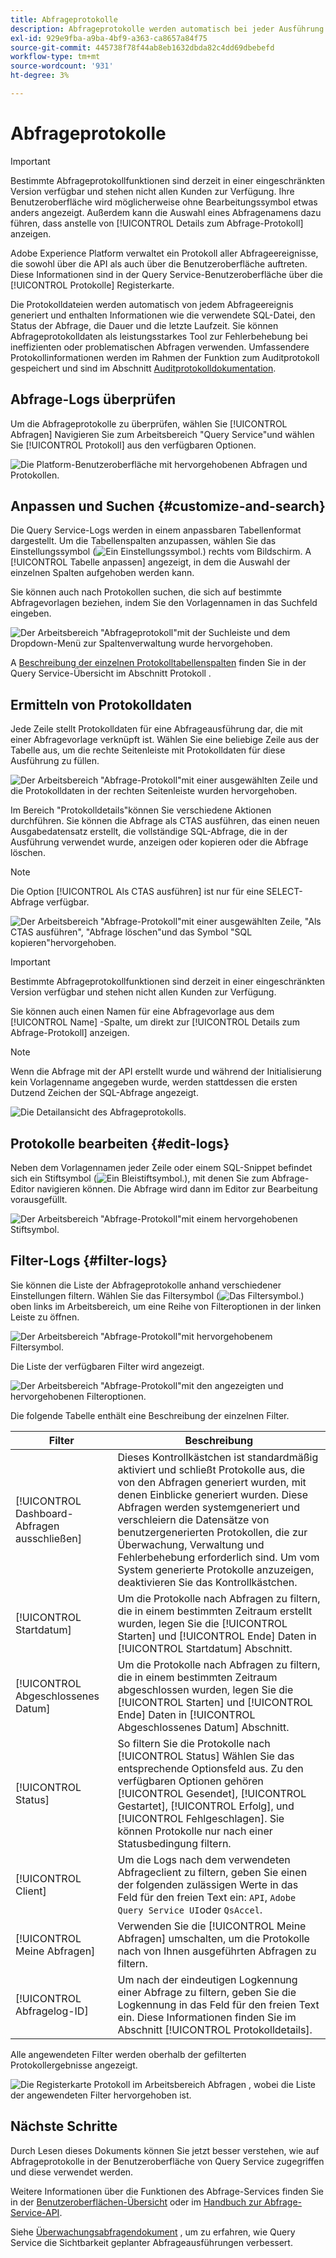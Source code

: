 ```yaml
---
title: Abfrageprotokolle
description: Abfrageprotokolle werden automatisch bei jeder Ausführung einer Abfrage generiert und stehen über die Benutzeroberfläche zur Verfügung, um die Fehlerbehebung zu unterstützen. In diesem Dokument wird beschrieben, wie Sie den Abschnitt "Query Service Logs"der Benutzeroberfläche verwenden und darin navigieren.
exl-id: 929e9fba-a9ba-4bf9-a363-ca8657a84f75
source-git-commit: 445738f78f44ab8eb1632dbda82c4dd69dbebefd
workflow-type: tm+mt
source-wordcount: '931'
ht-degree: 3%

---
```


# Abfrageprotokolle

>[!IMPORTANT]
>
>Bestimmte Abfrageprotokollfunktionen sind derzeit in einer eingeschränkten Version verfügbar und stehen nicht allen Kunden zur Verfügung. Ihre Benutzeroberfläche wird möglicherweise ohne Bearbeitungssymbol etwas anders angezeigt. Außerdem kann die Auswahl eines Abfragenamens dazu führen, dass anstelle von [!UICONTROL Details zum Abfrage-Protokoll] anzeigen.

Adobe Experience Platform verwaltet ein Protokoll aller Abfrageereignisse, die sowohl über die API als auch über die Benutzeroberfläche auftreten. Diese Informationen sind in der Query Service-Benutzeroberfläche über die [!UICONTROL Protokolle] Registerkarte.

Die Protokolldateien werden automatisch von jedem Abfrageereignis generiert und enthalten Informationen wie die verwendete SQL-Datei, den Status der Abfrage, die Dauer und die letzte Laufzeit. Sie können Abfrageprotokolldaten als leistungsstarkes Tool zur Fehlerbehebung bei ineffizienten oder problematischen Abfragen verwenden. Umfassendere Protokollinformationen werden im Rahmen der Funktion zum Auditprotokoll gespeichert und sind im Abschnitt [Auditprotokolldokumentation](../../landing/governance-privacy-security/audit-logs/overview.md).

## Abfrage-Logs überprüfen

Um die Abfrageprotokolle zu überprüfen, wählen Sie [!UICONTROL Abfragen] Navigieren Sie zum Arbeitsbereich &quot;Query Service&quot;und wählen Sie [!UICONTROL Protokoll] aus den verfügbaren Optionen.

![Die Platform-Benutzeroberfläche mit hervorgehobenen Abfragen und Protokollen.](../images/ui/query-log/logs.png)

## Anpassen und Suchen {#customize-and-search}

Die Query Service-Logs werden in einem anpassbaren Tabellenformat dargestellt. Um die Tabellenspalten anzupassen, wählen Sie das Einstellungssymbol (![Ein Einstellungssymbol.](../images/ui/query-log/settings-icon.png)) rechts vom Bildschirm. A [!UICONTROL Tabelle anpassen] angezeigt, in dem die Auswahl der einzelnen Spalten aufgehoben werden kann.

Sie können auch nach Protokollen suchen, die sich auf bestimmte Abfragevorlagen beziehen, indem Sie den Vorlagennamen in das Suchfeld eingeben.

![Der Arbeitsbereich &quot;Abfrageprotokoll&quot;mit der Suchleiste und dem Dropdown-Menü zur Spaltenverwaltung wurde hervorgehoben.](../images/ui/query-log/customize-logs.png)

A [Beschreibung der einzelnen Protokolltabellenspalten](./overview.md#log) finden Sie in der Query Service-Übersicht im Abschnitt Protokoll .

## Ermitteln von Protokolldaten

Jede Zeile stellt Protokolldaten für eine Abfrageausführung dar, die mit einer Abfragevorlage verknüpft ist. Wählen Sie eine beliebige Zeile aus der Tabelle aus, um die rechte Seitenleiste mit Protokolldaten für diese Ausführung zu füllen.

![Der Arbeitsbereich &quot;Abfrage-Protokoll&quot;mit einer ausgewählten Zeile und die Protokolldaten in der rechten Seitenleiste wurden hervorgehoben.](../images/ui/query-log/log-details.png)

Im Bereich &quot;Protokolldetails&quot;können Sie verschiedene Aktionen durchführen. Sie können die Abfrage als CTAS ausführen, das einen neuen Ausgabedatensatz erstellt, die vollständige SQL-Abfrage, die in der Ausführung verwendet wurde, anzeigen oder kopieren oder die Abfrage löschen.

>[!NOTE]
>
>Die Option [!UICONTROL Als CTAS ausführen] ist nur für eine SELECT-Abfrage verfügbar.

![Der Arbeitsbereich &quot;Abfrage-Protokoll&quot;mit einer ausgewählten Zeile, &quot;Als CTAS ausführen&quot;, &quot;Abfrage löschen&quot;und das Symbol &quot;SQL kopieren&quot;hervorgehoben.](../images/ui/query-log/edit-output-dataset.png)

>[!IMPORTANT]
>
>Bestimmte Abfrageprotokollfunktionen sind derzeit in einer eingeschränkten Version verfügbar und stehen nicht allen Kunden zur Verfügung.

Sie können auch einen Namen für eine Abfragevorlage aus dem [!UICONTROL Name] -Spalte, um direkt zur [!UICONTROL Details zum Abfrage-Protokoll] anzeigen.

>[!NOTE]
>
>Wenn die Abfrage mit der API erstellt wurde und während der Initialisierung kein Vorlagenname angegeben wurde, werden stattdessen die ersten Dutzend Zeichen der SQL-Abfrage angezeigt.

![Die Detailansicht des Abfrageprotokolls.](../images/ui/query-log/query-log-details.png)

## Protokolle bearbeiten {#edit-logs}

Neben dem Vorlagennamen jeder Zeile oder einem SQL-Snippet befindet sich ein Stiftsymbol (![Ein Bleistiftsymbol.](../images/ui/query-log/edit-icon.png)), mit denen Sie zum Abfrage-Editor navigieren können. Die Abfrage wird dann im Editor zur Bearbeitung vorausgefüllt.

![Der Arbeitsbereich &quot;Abfrage-Protokoll&quot;mit einem hervorgehobenen Stiftsymbol.](../images/ui/query-log/edit-query.png)

## Filter-Logs {#filter-logs}

Sie können die Liste der Abfrageprotokolle anhand verschiedener Einstellungen filtern. Wählen Sie das Filtersymbol (![Das Filtersymbol.](../images/ui/query-log/filter-icon.png)) oben links im Arbeitsbereich, um eine Reihe von Filteroptionen in der linken Leiste zu öffnen.

![Der Arbeitsbereich &quot;Abfrage-Protokoll&quot;mit hervorgehobenem Filtersymbol.](../images/ui/query-log/log-filter.png)

Die Liste der verfügbaren Filter wird angezeigt.

![Der Arbeitsbereich &quot;Abfrage-Protokoll&quot;mit den angezeigten und hervorgehobenen Filteroptionen.](../images/ui/query-log/log-filter-settings.png)

Die folgende Tabelle enthält eine Beschreibung der einzelnen Filter.

| Filter | Beschreibung |
| ------ | ----------- |
| [!UICONTROL Dashboard-Abfragen ausschließen] | Dieses Kontrollkästchen ist standardmäßig aktiviert und schließt Protokolle aus, die von den Abfragen generiert wurden, mit denen Einblicke generiert wurden. Diese Abfragen werden systemgeneriert und verschleiern die Datensätze von benutzergenerierten Protokollen, die zur Überwachung, Verwaltung und Fehlerbehebung erforderlich sind. Um vom System generierte Protokolle anzuzeigen, deaktivieren Sie das Kontrollkästchen. |
| [!UICONTROL Startdatum] | Um die Protokolle nach Abfragen zu filtern, die in einem bestimmten Zeitraum erstellt wurden, legen Sie die [!UICONTROL Starten] und [!UICONTROL Ende] Daten in [!UICONTROL Startdatum] Abschnitt. |
| [!UICONTROL Abgeschlossenes Datum] | Um die Protokolle nach Abfragen zu filtern, die in einem bestimmten Zeitraum abgeschlossen wurden, legen Sie die [!UICONTROL Starten] und [!UICONTROL Ende] Daten in [!UICONTROL Abgeschlossenes Datum] Abschnitt. |
| [!UICONTROL Status] | So filtern Sie die Protokolle nach [!UICONTROL Status] Wählen Sie das entsprechende Optionsfeld aus. Zu den verfügbaren Optionen gehören [!UICONTROL Gesendet], [!UICONTROL Gestartet], [!UICONTROL Erfolg], und [!UICONTROL Fehlgeschlagen]. Sie können Protokolle nur nach einer Statusbedingung filtern. |
| [!UICONTROL Client] | Um die Logs nach dem verwendeten Abfrageclient zu filtern, geben Sie einen der folgenden zulässigen Werte in das Feld für den freien Text ein: `API`, `Adobe Query Service UI`oder `QsAccel`. |
| [!UICONTROL Meine Abfragen] | Verwenden Sie die [!UICONTROL Meine Abfragen] umschalten, um die Protokolle nach von Ihnen ausgeführten Abfragen zu filtern. |
| [!UICONTROL Abfragelog-ID] | Um nach der eindeutigen Logkennung einer Abfrage zu filtern, geben Sie die Logkennung in das Feld für den freien Text ein. Diese Informationen finden Sie im Abschnitt [!UICONTROL Protokolldetails]. |

Alle angewendeten Filter werden oberhalb der gefilterten Protokollergebnisse angezeigt.

![Die Registerkarte Protokoll im Arbeitsbereich Abfragen , wobei die Liste der angewendeten Filter hervorgehoben ist.](../images/ui/query-log/applied-log-filters.png)

## Nächste Schritte

Durch Lesen dieses Dokuments können Sie jetzt besser verstehen, wie auf Abfrageprotokolle in der Benutzeroberfläche von Query Service zugegriffen und diese verwendet werden.

Weitere Informationen über die Funktionen des Abfrage-Services finden Sie in der [Benutzeroberflächen-Übersicht](./overview.md) oder im [Handbuch zur Abfrage-Service-API](../api/getting-started.md).

Siehe [Überwachungsabfragendokument](./monitor-queries.md) , um zu erfahren, wie Query Service die Sichtbarkeit geplanter Abfrageausführungen verbessert.
